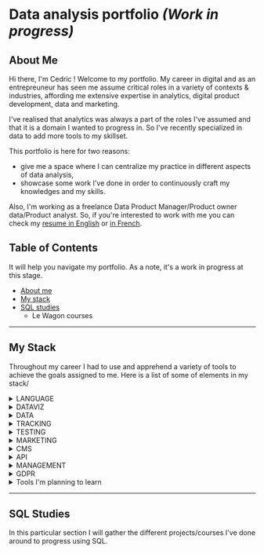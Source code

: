 # Data analysis portfolio *(Work in progress)*

## About Me ##

Hi there, I'm Cedric ! Welcome to my portfolio. My career in digital and as an entrepreuneur has seen me assume critical roles in a variety of contexts & industries, affording me extensive expertise in analytics, digital product development, data and marketing. 

I've realised that analytics was always a part of the roles I've assumed and that it is a domain I wanted to progress in. So I've recently specialized in data to add more tools to my skillset. 

This portfolio is here for two reasons: 
- give me a space where I can centralize my practice in different aspects of data analysis,
- showcase some work I've done in order to continuously craft my knowledges and my skills.

Also, I'm working as a freelance Data Product Manager/Product owner data/Product analyst. So, if you're interested to work with me you can check my [resume in English](https://github.com/Cedric-Delanchy/data-analysis-portfolio/blob/main/Resume_Cedric-Delanchy_EN.pdf) or [in French](https://github.com/Cedric-Delanchy/data-analysis-portfolio/blob/main/CV-Cedric_Delanchy.pdf).

## Table of Contents ##

It will help you navigate my portfolio. As a note, it's a work in progress at this stage. 

- [About me](#about-me)
- [My stack](#my-stack)
- [SQL studies](#sql-studies)
  - Le Wagon courses 

---

## My Stack ##

Throughout my career I had to use and apprehend a variety of tools to achieve the goals assigned to me. Here is a list of some of elements in my stack/

<details>
  <summary> LANGUAGE </summary>

- SQL (advanced)
- Python (beginner)
- Python (ML) (beginner)
</details>

<details>
   <summary> DATAVIZ </summary>

- Metabase (advanced)
- Power BI (advanced)
- Looker (advanced)
</details>

<details>
   <summary> DATA </summary>

- DBT
- Fivetran
- Census (beginner)
- Bigquery
- MongoDB
</details>

<details>
   <summary> TRACKING </summary>

- GTM (intermediate)
- Segment (advanced)
- Mixpanel
- June.so
- GA4
</details>

<details>
   <summary> TESTING </summary>

- Hotjar
</details>

<details>
   <summary> MARKETING </summary>

- Mailjet
- Canva
- Customer.io
- Klaviyo
- Taguchi
- Canny.io
</details>

<details>
   <summary> CMS </summary>

- Shopify
- Prismic
- Strapi
- Jahia
</details>

<details>
   <summary> API </summary>

</details>

<details>
   <summary> MANAGEMENT </summary>

- Clickup
- Notion
- Redmine
</details>

<details>
  <summary> GDPR </summary>
<br>
- Cookiebot
</details>

<details>
   <summary> Tools I'm planning to learn </summary>

- Retool
- Addingwell
- Rudderstack
- SQLMesh
</details>

---

## SQL Studies ##

In this particular section I will gather the different projects/courses I've done around to progress using SQL. 
